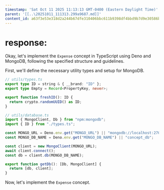 ```yaml
---
timestamp: 'Sat Oct 11 2025 11:13:13 GMT-0400 (Eastern Daylight Time)'
parent: '[[..\20251011_111313.299a9687.md]]'
content_id: a63f3e53e318d2a244b67dfe310406bbc611b9398df4bbd9b7d9e30586b5d341
---
```


# response:

Okay, let's implement the `Expense` concept in TypeScript using Deno and MongoDB, following the specified structure and guidelines.

First, we'll define the necessary utility types and setup for MongoDB.

```typescript
// utils/types.ts
export type ID = string & { __brand: "ID" };
export type Empty = Record<PropertyKey, never>;

export function freshID(): ID {
  return crypto.randomUUID() as ID;
}

// utils/database.ts
import { MongoClient, Db } from "npm:mongodb";
import { ID } from "./types.ts";

const MONGO_URL = Deno.env.get("MONGO_URL") || "mongodb://localhost:27017";
const MONGO_DB_NAME = Deno.env.get("MONGO_DB_NAME") || "concept_db";

const client = new MongoClient(MONGO_URL);
await client.connect();
const db = client.db(MONGO_DB_NAME);

export function getDb(): [Db, MongoClient] {
  return [db, client];
}
```

Now, let's implement the `Expense` concept.
